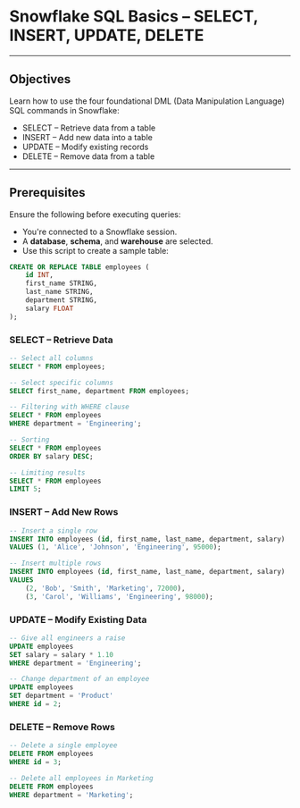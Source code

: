 # Snowflake SQL Basics – SELECT, INSERT, UPDATE, DELETE

---

## Objectives

Learn how to use the four foundational DML (Data Manipulation Language) SQL commands in Snowflake:

- SELECT – Retrieve data from a table
- INSERT – Add new data into a table
- UPDATE – Modify existing records
- DELETE – Remove data from a table

---

##  Prerequisites

Ensure the following before executing queries:

- You're connected to a Snowflake session.
- A **database**, **schema**, and **warehouse** are selected.
- Use this script to create a sample table:

```sql
CREATE OR REPLACE TABLE employees (
    id INT,
    first_name STRING,
    last_name STRING,
    department STRING,
    salary FLOAT
);

```
### SELECT – Retrieve Data
```sql
-- Select all columns
SELECT * FROM employees;

-- Select specific columns
SELECT first_name, department FROM employees;

-- Filtering with WHERE clause
SELECT * FROM employees
WHERE department = 'Engineering';

-- Sorting
SELECT * FROM employees
ORDER BY salary DESC;

-- Limiting results
SELECT * FROM employees
LIMIT 5;
```

### INSERT – Add New Rows

```sql
-- Insert a single row
INSERT INTO employees (id, first_name, last_name, department, salary)
VALUES (1, 'Alice', 'Johnson', 'Engineering', 95000);

-- Insert multiple rows
INSERT INTO employees (id, first_name, last_name, department, salary)
VALUES 
    (2, 'Bob', 'Smith', 'Marketing', 72000),
    (3, 'Carol', 'Williams', 'Engineering', 98000);
```

### UPDATE – Modify Existing Data

```sql
-- Give all engineers a raise
UPDATE employees
SET salary = salary * 1.10
WHERE department = 'Engineering';

-- Change department of an employee
UPDATE employees
SET department = 'Product'
WHERE id = 2;
```

### DELETE – Remove Rows

```sql
-- Delete a single employee
DELETE FROM employees
WHERE id = 3;

-- Delete all employees in Marketing
DELETE FROM employees
WHERE department = 'Marketing';
```